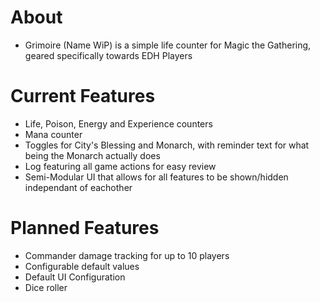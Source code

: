# About
* Grimoire (Name WiP) is a simple life counter for Magic the Gathering, geared specifically towards EDH Players

# Current Features
* Life, Poison, Energy and Experience counters
* Mana counter
* Toggles for City's Blessing and Monarch, with reminder text for what being the Monarch actually does
* Log featuring all game actions for easy review
* Semi-Modular UI that allows for all features to be shown/hidden independant of eachother

# Planned Features
* Commander damage tracking for up to 10 players
* Configurable default values
* Default UI Configuration
* Dice roller
